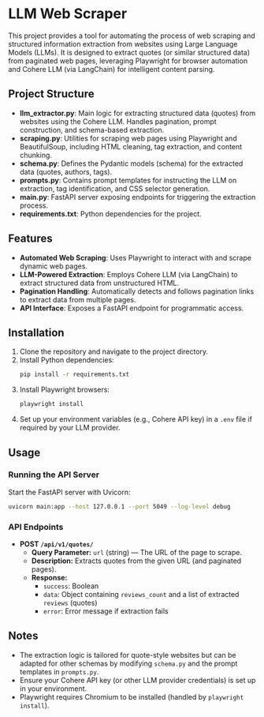 # LLM Web Scraper

This project provides a tool for automating the process of web scraping and structured information extraction from websites using Large Language Models (LLMs). It is designed to extract quotes (or similar structured data) from paginated web pages, leveraging Playwright for browser automation and Cohere LLM (via LangChain) for intelligent content parsing.

## Project Structure

- **llm_extractor.py**: Main logic for extracting structured data (quotes) from websites using the Cohere LLM. Handles pagination, prompt construction, and schema-based extraction.
- **scraping.py**: Utilities for scraping web pages using Playwright and BeautifulSoup, including HTML cleaning, tag extraction, and content chunking.
- **schema.py**: Defines the Pydantic models (schema) for the extracted data (quotes, authors, tags).
- **prompts.py**: Contains prompt templates for instructing the LLM on extraction, tag identification, and CSS selector generation.
- **main.py**: FastAPI server exposing endpoints for triggering the extraction process.
- **requirements.txt**: Python dependencies for the project.

## Features

- **Automated Web Scraping**: Uses Playwright to interact with and scrape dynamic web pages.
- **LLM-Powered Extraction**: Employs Cohere LLM (via LangChain) to extract structured data from unstructured HTML.
- **Pagination Handling**: Automatically detects and follows pagination links to extract data from multiple pages.
- **API Interface**: Exposes a FastAPI endpoint for programmatic access.

## Installation

1. Clone the repository and navigate to the project directory.
2. Install Python dependencies:
   ```bash
   pip install -r requirements.txt
   ```
3. Install Playwright browsers:
   ```bash
   playwright install
   ```
4. Set up your environment variables (e.g., Cohere API key) in a `.env` file if required by your LLM provider.

## Usage

### Running the API Server

Start the FastAPI server with Uvicorn:
```bash
uvicorn main:app --host 127.0.0.1 --port 5049 --log-level debug
```

### API Endpoints

- **POST `/api/v1/quotes/`**
  - **Query Parameter:** `url` (string) — The URL of the page to scrape.
  - **Description:** Extracts quotes from the given URL (and paginated pages).
  - **Response:**
    - `success`: Boolean
    - `data`: Object containing `reviews_count` and a list of extracted `reviews` (quotes)
    - `error`: Error message if extraction fails

## Notes
- The extraction logic is tailored for quote-style websites but can be adapted for other schemas by modifying `schema.py` and the prompt templates in `prompts.py`.
- Ensure your Cohere API key (or other LLM provider credentials) is set up in your environment.
- Playwright requires Chromium to be installed (handled by `playwright install`).


 



